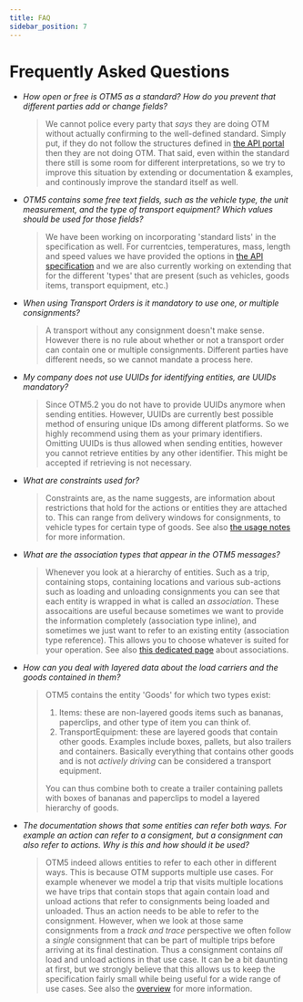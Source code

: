 ```yaml
---
title: FAQ
sidebar_position: 7
---
```


Frequently Asked Questions
==========================


* _How open or free is OTM5 as a standard? How do you prevent that different parties add or change fields?_
  
  > We cannot police every party that _says_ they are doing OTM without actually confirming to the well-defined standard. Simply put, if
  they do not follow the structures defined in [the API portal](/api) then they are not doing OTM. That said,
  even within the standard there still is some room for different interpretations, so we try to improve this situation by extending or
  documentation & examples, and continously improve the standard itself as well.

* _OTM5 contains some free text fields, such as the vehicle type, the unit measurement, and the type of transport equipment? Which values
  should be used for those fields?_

  > We have been working on incorporating 'standard lists' in the specification as well. For currentcies, temperatures, mass, length and
  speed values we have provided the options in [the API specification](/api) and we are also currently working
  on extending that for the different 'types' that are present (such as vehicles, goods items, transport equipment, etc.)


* _When using Transport Orders is it mandatory to use one, or multiple consignments?_

  > A transport without any consignment doesn't make sense. However there is no rule about whether or not a transport order can contain one or
  multiple consignments. Different parties have different needs, so we cannot mandate a process here.

* _My company does not use UUIDs for identifying entities, are UUIDs mandatory?_

  > Since OTM5.2 you do not have to provide UUIDs anymore when sending entities. However, UUIDs are currently best possible method of
  ensuring unique IDs among different platforms. So we highly recommend using them as your primary identifiers. Omitting UUIDs is thus
  allowed when sending entities, however you cannot retrieve entities by any other identifier. This might be accepted if retrieving is
  not necessary.

* _What are constraints used for?_
  
  > Constraints are, as the name suggests, are information about restrictions that hold for the actions or entities they are attached to.
  This can range from delivery windows for consignments, to vehicle types for certain type of goods. See also [the usage notes](./usage_notes/adding_constraints) for more information. 

* _What are the association types that appear in the OTM5 messages?_

  > Whenever you look at a hierarchy of entities. Such as a trip, containing stops, containing locations and various sub-actions such as loading and unloading
  consignments you can see that each entity is wrapped in what is called an _association_. These assocaitions are useful because sometimes we want to provide
  the information completely (association type inline), and sometimes we just want to refer to an existing entity (association type reference). This allows you
  to choose whatever is suited for your operation. See also [this dedicated page](./Fundamentals/associations) about
  associations.

* _How can you deal with layered data about the load carriers and the goods contained in them?_

  > OTM5 contains the entity 'Goods' for which two types exist:
  > 1. Items: these are non-layered goods items such as bananas, paperclips, and other type of item you can think of.
  > 2. TransportEquipment: these are layered goods that contain other goods. Examples include boxes, pallets, but also trailers and containers. Basically
  > everything that contains other goods and is not _actively driving_ can be considered a transport equipment.
  >
  > You can thus combine both to create a trailer containing pallets with boxes of bananas and paperclips to model a layered hierarchy of goods.

* _The documentation shows that some entities can refer both ways. For example an action can refer to a consigment, but a consignment can
  also refer to actions. Why is this and how should it be used?_

  > OTM5 indeed allows entities to refer to each other in different ways. This is because OTM supports multiple use cases. For example whenever
  we model a trip that visits multiple locations we have trips that contain stops that again contain load and unload actions that refer to consignments
  being loaded and unloaded. Thus an action needs to be able to refer to the consignment. However, when we look at those same consignments from
  a _track and trace_ perspective we often follow a _single_ consignment that can be part of multiple trips before arriving at its final destination. Thus
  a consignment contains _all_ load and unload actions in that use case. It can be a bit daunting at first, but we strongly believe that this allows us to
  keep the specification fairly small while being useful for a wide range of use cases. See also the [overview](./Fundamentals/overview) for more information.

